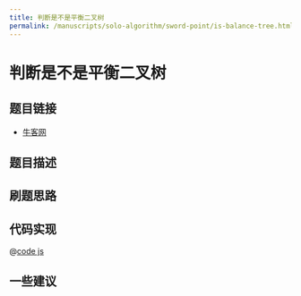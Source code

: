```yaml
---
title: 判断是不是平衡二叉树
permalink: /manuscripts/solo-algorithm/sword-point/is-balance-tree.html
---
```

# 判断是不是平衡二叉树

## 题目链接

- [牛客网](https://www.nowcoder.com/share/jump/8484115461699857507539)

## 题目描述

## 刷题思路

## 代码实现

@[code js](@algorithm/sword-point/树/isBalancedTree.js)

## 一些建议
